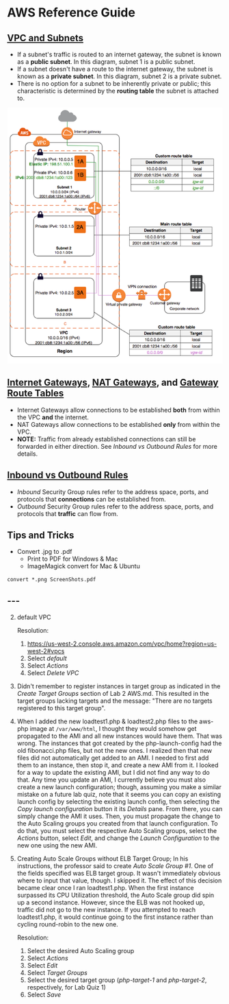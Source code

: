 # AWS Reference Guide

## [VPC and Subnets](https://docs.aws.amazon.com/vpc/latest/userguide/VPC_Subnets.html)
* If a subnet's traffic is routed to an internet gateway, the subnet is known as a **public subnet**. In this diagram, subnet 1 is a public subnet.
* If a subnet doesn't have a route to the internet gateway, the subnet is known as a **private subnet**. In this diagram, subnet 2 is a private subnet.
* There is no option for a subnet to be inherently private or public; this characteristic is determined by the **routing table** the subnet is attached to.

![](/images/subnets-diagram.png)

## [Internet Gateways](https://docs.aws.amazon.com/vpc/latest/userguide/VPC_Internet_Gateway.html), [NAT Gateways](https://docs.aws.amazon.com/vpc/latest/userguide/vpc-nat-gateway.html), and [Gateway Route Tables](https://docs.aws.amazon.com/vpc/latest/userguide/VPC_Route_Tables.html)
* Internet Gateways allow connections to be established **both** from within the VPC **and** the internet.
* NAT Gateways allow connections to be established **only** from within the VPC.
* **NOTE:** Traffic from already established connections can still be forwarded in either direction. See _Inbound vs Outbound Rules_ for more details.

## [Inbound vs Outbound Rules](https://docs.aws.amazon.com/vpc/latest/userguide/VPC_SecurityGroups.html)
* _Inbound_ Security Group rules refer to the address space, ports, and protocols that **connections** can be established from.
* _Outbound_ Security Group rules refer to the address space, ports, and protocols that **traffic** can flow from.

## Tips and Tricks
* Convert .jpg to .pdf
   * Print to PDF for Windows & Mac
   * ImageMagick convert for Mac & Ubuntu
```
convert *.png ScreenShots.pdf
```

## ---
2. default VPC

    Resolution:
    1. https://us-west-2.console.aws.amazon.com/vpc/home?region=us-west-2#vpcs
    2. Select *default*
    3. Select *Actions*
    4. Select *Delete VPC*

3. Didn't remember to register instances in target group as indicated in the *Create Target Groups* section of Lab 2 AWS.md. This resulted in the target groups lacking targets and the message: "There are no targets registered to this target group".

4. When I added the new loadtest1.php & loadtest2.php files to the aws-php image at `/var/www/html`, I thought they would somehow get propagated to the AMI and all new instances would have them. That was wrong. The instances that got created by the php-launch-config had the old fibonacci.php files, but not the new ones. I realized then that new files did not automatically get added to an AMI. I needed to first add them to an instance, then stop it, and create a new AMI from it. I looked for a way to update the existing AMI, but I did not find any way to do that. Any time you update an AMI, I currently believe you must also create a new launch configuration; though, assuming you make a similar mistake on a future lab quiz, note that it seems you can copy an existing launch config by selecting the existing launch config, then selecting the *Copy launch configuration* button it its *Details* pane. From there, you can simply change the AMI it uses. Then, you must propagate the change to the Auto Scaling groups you created from that launch configuration. To do that, you must select the respective Auto Scaling groups, select the *Actions* button, select *Edit*, and change the *Launch Configuration* to the new one using the new AMI.

5. Creating Auto Scale Groups without ELB Target Group; In his instructions, the professor said to create *Auto Scale Group #1*. One of the fields specified was ELB target group. It wasn't immediately obvious where to input that value, though. I skipped it. The effect of this decision became clear once I ran loadtest1.php. When the first instance surpassed its CPU Utilization threshold, the Auto Scale group did spin up a second instance. However, since the ELB was not hooked up, traffic did not go to the new instance. If you attempted to reach loadtest1.php, it would continue going to the first instance rather than cycling round-robin to the new one.

    Resolution:
    1. Select the desired Auto Scaling group
    2. Select *Actions*
    3. Select *Edit*
    4. Select *Target Groups*
    5. Select the desired target group (*php-target-1* and *php-target-2*, respectively, for Lab Quiz 1)
    6. Select *Save*
